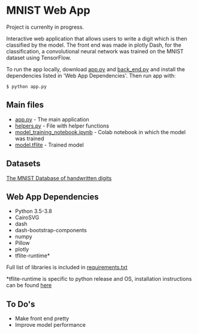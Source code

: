 # MNIST Web App
Project is currenlty in progress.

Interactive web application that allows users to write a digit which is then classified by the model. 
The front end was made in plotly Dash, for the classification, a convolutional neural network was trained on the MNIST dataset using TensorFlow.

To run the app locally, download [app.py](app.py) and [back_end.py](back_end.py) and install the dependencies listed in 'Web App Dependencies'. Then run app with: 

    $ python app.py


## Main files
* [app.py](app.py) - The main application
* [helpers.py](helpers.py) - File with helper functions
* [model_training_notebook.ipynb](model_training_notebook.ipynb) - Colab notebook in which the model was trained
* [model.tflite](model.tflite) - Trained model

## Datasets
[The MNIST Database of handwritten digits](http://yann.lecun.com/exdb/mnist/)

## Web App Dependencies
* Python 3.5-3.8
* CairoSVG
* dash
* dash-bootstrap-components
* numpy
* Pillow
* plotly
* tflite-runtime*

Full list of libraries is included in [requirements.txt](requirements.txt)

*tflite-runtime is specific to python release and OS, installation instructions can be found [here](https://www.tensorflow.org/lite/guide/python)

## To Do's
* Make front end pretty
* Improve model performance
